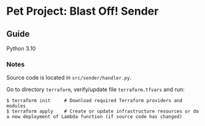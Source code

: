 # Pet Project: Blast Off! Sender

## Guide

Python 3.10

### Notes

Source code is located in `src/sender/handler.py`.

Go to directory `terraform`, verify/update file `terraform.tfvars` and run:

```
$ terraform init     # Download required Terraform providers and modules
$ terraform apply    # Create or update infrastructure resources or do a new deployment of Lambda function (if source code has changed)
```
